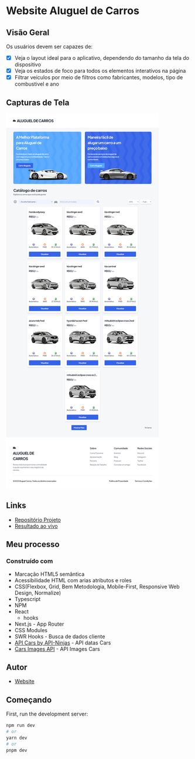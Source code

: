 # Website Aluguel de Carros

## Visão Geral

Os usuários devem ser capazes de:

- [x] Veja o layout ideal para o aplicativo, dependendo do tamanho da tela do dispositivo
- [x] Veja os estados de foco para todos os elementos interativos na página
- [x] Filtrar veiculos por meio de filtros como fabricantes, modelos, tipo de combustivel e ano

## Capturas de Tela

![](./public/assets/result-desktop.png)

## Links

- [Repositório Projeto](https://github.com/Samuel-Amaro/aluguel-carros)
- [Resultado ao vivo](https://aluguel-carros.vercel.app/)

## Meu processo

### Construído com

- Marcação HTML5 semântica
- Acessibilidade HTML com arias atributos e roles
- CSS(Flexbox, Grid, Bem Metodologia, Mobile-First, Responsive Web Design, Normalize)
- Typescript
- NPM
- React
  - hooks
- Next.js - App Router
- CSS Modules
- SWR Hooks - Busca de dados cliente
- [API Cars by API-Ninjas](https://rapidapi.com/apininjas/api/cars-by-api-ninjas/) - API datas Cars
- [Cars Images API](https://www.imagin.studio/car-image-api) - API Images Cars

## Autor

- [Website](https://samuel-amaro.github.io/portfolio-web/)

## Começando

First, run the development server:

```bash
npm run dev
# or
yarn dev
# or
pnpm dev
```
